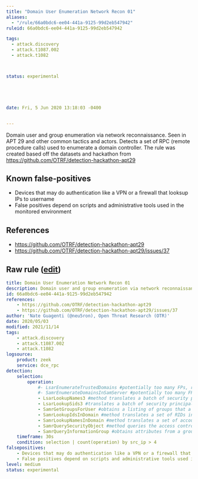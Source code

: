```yaml
---
title: "Domain User Enumeration Network Recon 01"
aliases:
  - "/rule/66a0bdc6-ee04-441a-9125-99d2eb547942"
ruleid: 66a0bdc6-ee04-441a-9125-99d2eb547942

tags:
  - attack.discovery
  - attack.t1087.002
  - attack.t1082



status: experimental





date: Fri, 5 Jun 2020 13:18:03 -0400


---
```


Domain user and group enumeration via network reconnaissance. Seen in APT 29 and other common tactics and actors. Detects a set of RPC (remote procedure calls) used to enumerate a domain controller. The rule was created based off the datasets and hackathon from https://github.com/OTRF/detection-hackathon-apt29

<!--more-->


## Known false-positives

* Devices that may do authentication like a VPN or a firewall that looksup IPs to username
* False positives depend on scripts and administrative tools used in the monitored environment



## References

* https://github.com/OTRF/detection-hackathon-apt29
* https://github.com/OTRF/detection-hackathon-apt29/issues/37


## Raw rule ([edit](https://github.com/SigmaHQ/sigma/edit/master/rules/network/zeek/zeek_dce_rpc_domain_user_enumeration.yml))
```yaml
title: Domain User Enumeration Network Recon 01
description: Domain user and group enumeration via network reconnaissance. Seen in APT 29 and other common tactics and actors. Detects a set of RPC (remote procedure calls) used to enumerate a domain controller. The rule was created based off the datasets and hackathon from https://github.com/OTRF/detection-hackathon-apt29
id: 66a0bdc6-ee04-441a-9125-99d2eb547942
references:
    - https://github.com/OTRF/detection-hackathon-apt29
    - https://github.com/OTRF/detection-hackathon-apt29/issues/37
author: 'Nate Guagenti (@neu5ron), Open Threat Research (OTR)'
date: 2020/05/03
modified: 2021/11/14
tags:
    - attack.discovery
    - attack.t1087.002
    - attack.t1082
logsource:
    product: zeek
    service: dce_rpc
detection:
    selection:
        operation:
            #- LsarEnumerateTrustedDomains #potentially too many FPs, removing. caused by netlogon
            #- SamrEnumerateDomainsInSamServer #potentially too many FPs, removing. #method obtains a listing of all domains hosted by the server side of this protocol. This value is a cookie that the server can use to continue an enumeration on a subsequent call
            - LsarLookupNames3 #method translates a batch of security principal names to their SID form  
            - LsarLookupSids3 #translates a batch of security principal SIDs to their name forms
            - SamrGetGroupsForUser #obtains a listing of groups that a user is a member of
            - SamrLookupIdsInDomain #method translates a set of RIDs into account names
            - SamrLookupNamesInDomain #method translates a set of account names into a set of RIDs
            - SamrQuerySecurityObject #method queries the access control on a server, domain, user, group, or alias object
            - SamrQueryInformationGroup #obtains attributes from a group object
    timeframe: 30s
    condition: selection | count(operation) by src_ip > 4
falsepositives:
    - Devices that may do authentication like a VPN or a firewall that looksup IPs to username
    - False positives depend on scripts and administrative tools used in the monitored environment
level: medium
status: experimental
```
